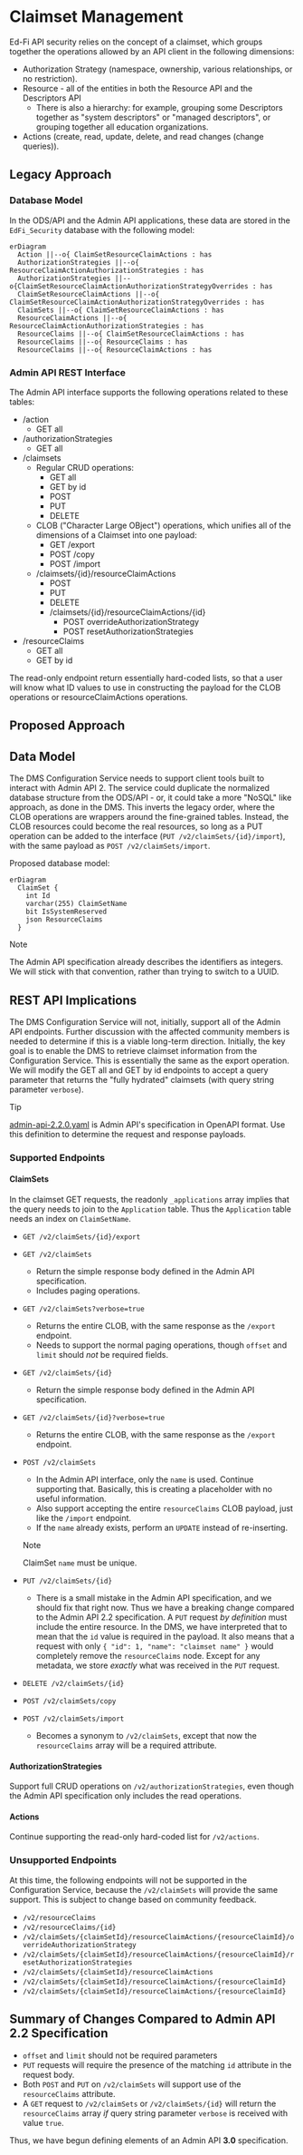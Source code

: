 # Claimset Management

Ed-Fi API security relies on the concept of a claimset, which groups together
the operations allowed by an API client in the following dimensions:

* Authorization Strategy (namespace, ownership, various relationships, or no
  restriction).
* Resource - all of the entities in both the Resource API and the Descriptors
  API
  * There is also a hierarchy: for example, grouping some Descriptors together
    as "system descriptors" or "managed descriptors", or grouping together all
    education organizations.
* Actions (create, read, update, delete, and read changes (change queries)).

## Legacy Approach

### Database Model

In the ODS/API and the Admin API applications, these data are stored in the
`EdFi_Security` database with the following model:

```mermaid
erDiagram
  Action ||--o{ ClaimSetResourceClaimActions : has
  AuthorizationStrategies ||--o{ ResourceClaimActionAuthorizationStrategies : has
  AuthorizationStrategies ||--o{ClaimSetResourceClaimActionAuthorizationStrategyOverrides : has
  ClaimSetResourceClaimActions ||--o{ ClaimSetResourceClaimActionAuthorizationStrategyOverrides : has
  ClaimSets ||--o{ ClaimSetResourceClaimActions : has
  ResourceClaimActions ||--o{ ResourceClaimActionAuthorizationStrategies : has
  ResourceClaims ||--o{ ClaimSetResourceClaimActions : has
  ResourceClaims ||--o{ ResourceClaims : has
  ResourceClaims ||--o{ ResourceClaimActions : has
```

### Admin API REST Interface

The Admin API interface supports the following operations related to these tables:

* /action
  * GET all
* /authorizationStrategies
  * GET all
* /claimsets
  * Regular CRUD operations:
    * GET all
    * GET by id
    * POST
    * PUT
    * DELETE
  * CLOB ("Character Large OBject") operations, which unifies all of the dimensions of a Claimset into one payload:
    * GET /export
    * POST /copy
    * POST /import
  * /claimsets/{id}/resourceClaimActions
    * POST
    * PUT
    * DELETE
    * /claimsets/{id}/resourceClaimActions/{id}
      * POST overrideAuthorizationStrategy
      * POST resetAuthorizationStrategies
* /resourceClaims
  * GET all
  * GET by id

The read-only endpoint return essentially hard-coded lists, so that a user will
know what ID values to use in constructing the payload for the CLOB operations
or resourceClaimActions operations.

## Proposed Approach

## Data Model

The DMS Configuration Service needs to support client tools built to interact
with Admin API 2. The service could duplicate the normalized database structure
from the ODS/API - or, it could take a more "NoSQL" like approach, as done in
the DMS. This inverts the legacy order, where the CLOB operations are wrappers
around the fine-grained tables. Instead, the CLOB resources could become the
real resources, so long as a PUT operation can be added to the interface
(`PUT /v2/claimSets/{id}/import`), with the same payload as `POST /v2/claimSets/import`.

Proposed database model:

```mermaid
erDiagram
  ClaimSet {
    int Id
    varchar(255) ClaimSetName
    bit IsSystemReserved
    json ResourceClaims
  }
```

> [!NOTE]
> The Admin API specification already describes the identifiers as integers. We
> will stick with that convention, rather than trying to switch to a UUID.

## REST API Implications

The DMS Configuration Service will not, initially, support all of the Admin API
endpoints. Further discussion with the affected community members is needed to
determine if this is a viable long-term direction. Initially, the key goal is to
enable the DMS to retrieve claimset information from the Configuration Service.
This is essentially the same as the export operation. We will modify the GET all
and GET by id endpoints to accept a query parameter that returns the "fully
hydrated" claimsets (with query string parameter `verbose`).

> [!TIP]
> [admin-api-2.2.0.yaml](https://github.com/Ed-Fi-Alliance-OSS/Ed-Fi-API-Standards/blob/main/api-specifications/admin-api/admin-api-2.2.0.yaml)
> is Admin API's specification in OpenAPI format. Use this definition to
> determine the request and response payloads.

### Supported Endpoints

#### ClaimSets

In the claimset GET requests, the readonly `_applications` array implies that
the query needs to join to the `Application` table. Thus the `Application` table
needs an index on `ClaimSetName`.

* `GET /v2/claimSets/{id}/export`
* `GET /v2/claimSets`
  * Return the simple response body defined in the Admin API specification.
  * Includes paging operations.
* `GET /v2/claimSets?verbose=true`
  * Returns the entire CLOB, with the same response as the `/export` endpoint.
  * Needs to support the normal paging operations, though `offset` and `limit`
    should _not_ be required fields.
* `GET /v2/claimSets/{id}`
  * Return the simple response body defined in the Admin API specification.
* `GET /v2/claimSets/{id}?verbose=true`
  * Returns the entire CLOB, with the same response as the `/export` endpoint.
* `POST /v2/claimSets`
  * In the Admin API interface, only the `name` is used. Continue supporting
    that. Basically, this is creating a placeholder with no useful information.
  * Also support accepting the entire `resourceClaims` CLOB payload, just like
    the `/import` endpoint.
  * If the `name` already exists, perform an `UPDATE` instead of re-inserting.

  > [!NOTE]
  > ClaimSet `name` must be unique.

* `PUT /v2/claimSets/{id}`
  * There is a small mistake in the Admin API specification, and we should fix
    that right now. Thus we have a breaking change compared to the Admin API 2.2
    specification. A `PUT` request _by definition_ must include the entire
    resource. In the DMS, we have interpreted that to mean that the `id` value
    is required in the payload. It also means that a request with only `{ "id":
    1, "name": "claimset name" }` would completely remove the `resourceClaims`
    node. Except for any metadata, we store _exactly_ what was received in the
    `PUT` request.
* `DELETE /v2/claimSets/{id}`
* `POST /v2/claimSets/copy`
* `POST /v2/claimSets/import`
  * Becomes a synonym to `/v2/claimSets`, except that now the `resourceClaims`
    array will be a required attribute.

#### AuthorizationStrategies

Support full CRUD operations on `/v2/authorizationStrategies`, even though the Admin API
specification only includes the read operations.

#### Actions

Continue supporting the read-only hard-coded list for `/v2/actions`.

### Unsupported Endpoints

At this time, the following endpoints will not be supported in the Configuration
Service, because the `/v2/claimSets` will provide the same support. This is
subject to change based on community feedback.

* `/v2/resourceClaims`
* `/v2/resourceClaims/{id}`
* `/v2/claimSets/{claimSetId}/resourceClaimActions/{resourceClaimId}/overrideAuthorizationStrategy`
* `/v2/claimSets/{claimSetId}/resourceClaimActions/{resourceClaimId}/resetAuthorizationStrategies`
* `/v2/claimSets/{claimSetId}/resourceClaimActions`
* `/v2/claimSets/{claimSetId}/resourceClaimActions/{resourceClaimId}`
* `/v2/claimSets/{claimSetId}/resourceClaimActions/{resourceClaimId}`

## Summary of Changes Compared to Admin API 2.2 Specification

* `offset` and `limit` should not be required parameters
* `PUT` requests will require the presence of the matching `id` attribute in the
  request body.
* Both `POST` and `PUT` on `/v2/claimSets` will support use of the
  `resourceClaims` attribute.
* A `GET` request to `/v2/claimSets` or `/v2/claimSets/{id}` will return the
  `resourceClaims` array _if_ query string parameter `verbose` is received with
  value `true`.

Thus, we have begun defining elements of an Admin API **3.0** specification.
